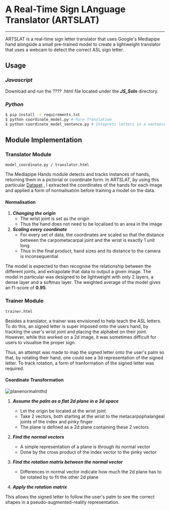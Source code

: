A Real-Time Sign LAnguage Translator (ARTSLAT)
===
---

ARTSLAT is a real-time sign letter translator that uses Google's Mediapipe hand alongside a small pre-trained model to 
create a lightweight translator that uses a webcam to detect the correct ASL sign letter.

## **Usage**

### _Javascript_

Download and run the ???? .html file located under the **_JS_Soln_** directory.

### _Python_
``` bash
$ pip install -r requirements.txt
$ python coordinate_model.py # Pure Translation
$ python coordinate_model_sentence.py # Inteprets letters in a sentence
```


## **Module Implementation**

### **Translator Module**
```model_coordinate.py / translator.html```

The Mediapipe Hands module detects and tracks instances of hands, 
returning them in a pictorial or coordinate form. In ARTSLAT, by using this particular
[Dataset](https://www.kaggle.com/grassknoted/asl-alphabet)
, I extracted the coordinates of the hands for each image and applied a form of normalisation
before training a model on the data.

#### Normalisation
1. **_Changing the origin_**
    * The wrist joint is set as the origin
    * Thus the hand does not need to be localised to an area in the image
2. **_Scaling every coordinate_**
    * For every set of data, the coordinates are scaled so that the distance between the
    carpometacarpal joint and the wrist is exactly 1 unit long
    * Thus in the final product, hand sizes and its distance to the camera is inconsequential
    

The model is expected to then recognise the relationship between the different joints, and
extrapolate that data to output a given image. The model in particular was designed to be lightweight
with only 2 layers, a dense layer and a softmax layer. The weighted average of the model gives an f1-score
of **0.95**.

### **Trainer Module**
```trainer.html```

Besides a translator, a trainer was envisioned to help teach the ASL letters. To do this, an signed letter
is super imposed onto the users hand, by tracking the user's wrist joint and
placing the alphabet on their joint. However, while this worked on a 2d image, it was sometimes difficult
for users to visualise the proper sign.

Thus, an attempt was made to map the signed letter onto the user's palm so that, by rotating their hand,
one could see a 3d representation of the signed letter. To track rotation, a form of tranformation of the signed letter
was required.

#### Coordinate Transformation
![planenormalmthd](https://i.imgur.com/vKjryCh.gif)
1. **_Assume the palm as a flat 2d plane in a 3d space_**
    * Let the origin be located at the wrist joint
    * Take 2 vectors, both starting at the wrist to the metacarpophalangeal 
      joints of the index and pinky finger
    * The plane is defined as a 2d plane containing these 2 vectors
    
2. **_Find the normal vectors_**
    * A simple representation of a plane is through its normal vector
    * Done by the cross product of the index vector to the pinky vector

3. **_Find the rotation matrix between the normal vector_**
    * Differences in normal vector indicate how much the 2d plane has to be rotated by to fit the other 2d plane

4. **_Apply the rotation matrix_**

This allows the signed letter to follow the user's palm to see the correct shapes in a pseudo-augmented-reality representation.


